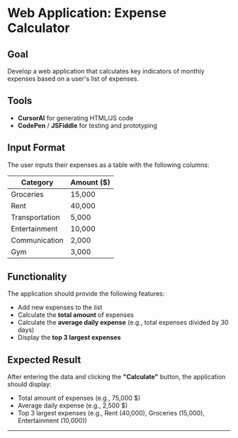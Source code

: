 # Web Application: Expense Calculator

## Goal  
Develop a web application that calculates key indicators of monthly expenses based on a user's list of expenses.

## Tools  
- **CursorAI** for generating HTML/JS code  
- **CodePen** / **JSFiddle** for testing and prototyping

## Input Format  
The user inputs their expenses as a table with the following columns:

| Category       | Amount ($) |
|----------------|------------|
| Groceries      | 15,000     |
| Rent           | 40,000     |
| Transportation | 5,000      |
| Entertainment  | 10,000     |
| Communication  | 2,000      |
| Gym            | 3,000      |

## Functionality  
The application should provide the following features:

- Add new expenses to the list  
- Calculate the **total amount** of expenses  
- Calculate the **average daily expense** (e.g., total expenses divided by 30 days)  
- Display the **top 3 largest expenses**  

## Expected Result  
After entering the data and clicking the **"Calculate"** button, the application should display:

- Total amount of expenses (e.g., 75,000 $)  
- Average daily expense (e.g., 2,500 $)  
- Top 3 largest expenses (e.g., Rent (40,000), Groceries (15,000), Entertainment (10,000))  

---
